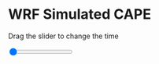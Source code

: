 <h1>WRF Simulated CAPE</h1>
<p>Drag the slider to change the time</p>

<div class="slidecontainer">
<input oninput='setImage(this)' class="slider" type="range" min="0" max="41" value="0" step="1" />
<img id='img'/>
</div>

<script>
var img = document.getElementById('img');
var img_array = ['/assets/images/wrf/cp_wrfout_d01_2020-02-19_12:00:00.png',
'/assets/images/wrf/cp_wrfout_d01_2020-02-19_13:00:00.png',
'/assets/images/wrf/cp_wrfout_d01_2020-02-19_14:00:00.png',
'/assets/images/wrf/cp_wrfout_d01_2020-02-19_15:00:00.png',
'/assets/images/wrf/cp_wrfout_d01_2020-02-19_16:00:00.png',
'/assets/images/wrf/cp_wrfout_d01_2020-02-19_17:00:00.png',
'/assets/images/wrf/cp_wrfout_d01_2020-02-19_18:00:00.png',
'/assets/images/wrf/cp_wrfout_d01_2020-02-19_19:00:00.png',
'/assets/images/wrf/cp_wrfout_d01_2020-02-19_20:00:00.png',
'/assets/images/wrf/cp_wrfout_d01_2020-02-19_21:00:00.png',
'/assets/images/wrf/cp_wrfout_d01_2020-02-19_22:00:00.png',
'/assets/images/wrf/cp_wrfout_d01_2020-02-19_23:00:00.png',
'/assets/images/wrf/cp_wrfout_d01_2020-02-20_00:00:00.png',
'/assets/images/wrf/cp_wrfout_d01_2020-02-20_01:00:00.png',
'/assets/images/wrf/cp_wrfout_d01_2020-02-20_02:00:00.png',
'/assets/images/wrf/cp_wrfout_d01_2020-02-20_03:00:00.png',
'/assets/images/wrf/cp_wrfout_d01_2020-02-20_04:00:00.png',
'/assets/images/wrf/cp_wrfout_d01_2020-02-20_05:00:00.png',
'/assets/images/wrf/cp_wrfout_d01_2020-02-20_06:00:00.png',
'/assets/images/wrf/cp_wrfout_d01_2020-02-20_07:00:00.png',
'/assets/images/wrf/cp_wrfout_d01_2020-02-20_08:00:00.png',
'/assets/images/wrf/cp_wrfout_d01_2020-02-20_09:00:00.png',
'/assets/images/wrf/cp_wrfout_d01_2020-02-20_10:00:00.png',
'/assets/images/wrf/cp_wrfout_d01_2020-02-20_11:00:00.png',
'/assets/images/wrf/cp_wrfout_d01_2020-02-20_12:00:00.png',
'/assets/images/wrf/cp_wrfout_d01_2020-02-20_13:00:00.png',
'/assets/images/wrf/cp_wrfout_d01_2020-02-20_14:00:00.png',
'/assets/images/wrf/cp_wrfout_d01_2020-02-20_15:00:00.png',
'/assets/images/wrf/cp_wrfout_d01_2020-02-20_16:00:00.png',
'/assets/images/wrf/cp_wrfout_d01_2020-02-20_17:00:00.png',
'/assets/images/wrf/cp_wrfout_d01_2020-02-20_18:00:00.png',
'/assets/images/wrf/cp_wrfout_d01_2020-02-20_19:00:00.png',
'/assets/images/wrf/cp_wrfout_d01_2020-02-20_20:00:00.png',
'/assets/images/wrf/cp_wrfout_d01_2020-02-20_21:00:00.png',
'/assets/images/wrf/cp_wrfout_d01_2020-02-20_22:00:00.png',
'/assets/images/wrf/cp_wrfout_d01_2020-02-20_23:00:00.png',
'/assets/images/wrf/cp_wrfout_d01_2020-02-21_00:00:00.png',
'/assets/images/wrf/cp_wrfout_d01_2020-02-21_01:00:00.png',
'/assets/images/wrf/cp_wrfout_d01_2020-02-21_02:00:00.png',
'/assets/images/wrf/cp_wrfout_d01_2020-02-21_03:00:00.png',
'/assets/images/wrf/cp_wrfout_d01_2020-02-21_04:00:00.png',];
function setImage(obj)
{
        var value = obj.value;
        img.src = img_array[value];

}
</script>

